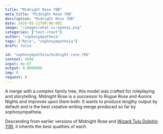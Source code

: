 ```yaml
---
title: "Midnight Rose 70B"
meta_title: "Midnight Rose 70B"
description: "Midnight Rose 70B"
date: 2024-03-22T00:00:00Z
image: "/images/what-is-openai.png"
categories: ["text->text"]
author: "sophosympatheia"
tags: ["Role", "sophosympatheia"]
draft: false

id: "sophosympatheia/midnight-rose-70b"
context: 4096
input: 8e-07
output: 0.0000008
img: 0
request: 0
---
```


A merge with a complex family tree, this model was crafted for roleplaying and storytelling. Midnight Rose is a successor to Rogue Rose and Aurora Nights and improves upon them both. It wants to produce lengthy output by default and is the best creative writing merge produced so far by sophosympatheia.

Descending from earlier versions of Midnight Rose and [Wizard Tulu Dolphin 70B](https://huggingface.co/sophosympatheia/Wizard-Tulu-Dolphin-70B-v1.0), it inherits the best qualities of each.

